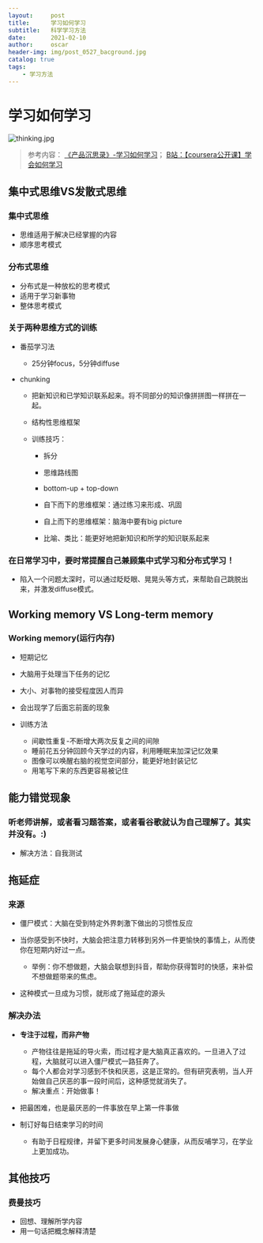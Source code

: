```yaml
---
layout:     post
title:      学习如何学习
subtitle:   科学学习方法
date:       2021-02-10
author:     oscar
header-img: img/post_0527_bacground.jpg
catalog: true
tags:
    - 学习方法
---
```


# 学习如何学习

![thinking.jpg](https://i.loli.net/2021/02/10/ABZY2MHhWfOovGb.jpg)
> 参考内容：
> [《产品沉思录》-学习如何学习](https://www.notion.so/4d92410d370849c1be0bde496b6d60bb)；
>  [B站：【coursera公开课】学会如何学习](https://www.bilibili.com/video/BV1NW411C7d8/)

## 集中式思维VS发散式思维

### 集中式思维

- 思维适用于解决已经掌握的内容
- 顺序思考模式

### 分布式思维

- 分布式是一种放松的思考模式
- 适用于学习新事物
- 整体思考模式

### 关于两种思维方式的训练

- 番茄学习法

	- 25分钟focus，5分钟diffuse

- chunking

	- 把新知识和已学知识联系起来。将不同部分的知识像拼拼图一样拼在一起。
	- 结构性思维框架
	- 训练技巧：

		- 拆分
		- 思维路线图
		- bottom-up + top-down
		- 自下而下的思维框架：通过练习来形成、巩固
		- 自上而下的思维框架：脑海中要有big picture

		- 比喻、类比：能更好地把新知识和所学的知识联系起来

### 在日常学习中，要时常提醒自己兼顾集中式学习和分布式学习！

- 陷入一个问题太深时，可以通过眨眨眼、晃晃头等方式，来帮助自己跳脱出来，并激发diffuse模式。

## Working memory VS Long-term memory

### Working memory(运行内存)

- 短期记忆
- 大脑用于处理当下任务的记忆
- 大小、对事物的接受程度因人而异
- 会出现学了后面忘前面的现象
- 训练方法

	- 间歇性重复-不断增大两次反复之间的间隙
	- 睡前花五分钟回顾今天学过的内容，利用睡眠来加深记忆效果
	- 图像可以唤醒右脑的视觉空间部分，能更好地封装记忆
	- 用笔写下来的东西更容易被记住

## 能力错觉现象

### 听老师讲解，或者看习题答案，或者看谷歌就认为自己理解了。其实并没有。:)

- 解决方法：自我测试

## 拖延症

### 来源

- 僵尸模式：大脑在受到特定外界刺激下做出的习惯性反应
- 当你感受到不快时，大脑会把注意力转移到另外一件更愉快的事情上，从而使你在短期内好过一点。

	- 举例：你不想做题，大脑会联想到抖音，帮助你获得暂时的快感，来补偿不想做题带来的焦虑。

- 这种模式一旦成为习惯，就形成了拖延症的源头

### 解决办法

- **专注于过程，而非产物**

	- 产物往往是拖延的导火索，而过程才是大脑真正喜欢的。一旦进入了过程，大脑就可以进入僵尸模式一路狂奔了。
	- 每个人都会对学习感到不快和厌恶，这是正常的。但有研究表明，当人开始做自己厌恶的事一段时间后，这种感觉就消失了。
	- 解决重点：开始做事！

- 把最困难，也是最厌恶的一件事放在早上第一件事做
- 制订好每日结束学习的时间

	- 有助于日程规律，并留下更多时间发展身心健康，从而反哺学习，在学业上更加成功。

## 其他技巧

### 费曼技巧

- 回想、理解所学内容
- 用一句话把概念解释清楚

